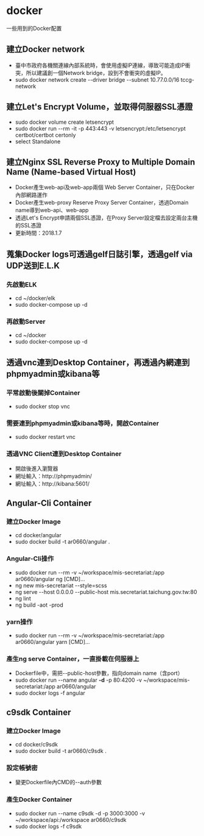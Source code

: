 # docker
一些用到的Docker配置

## 建立Docker network
- 臺中市政府各機關連線內部系統時，會使用虛擬IP連線，導致可能造成IP衝突，所以建議創一個Network bridge，設到不會衝突的虛擬IP。
- sudo docker network create --driver bridge --subnet 10.77.0.0/16 tccg-network

## 建立Let's Encrypt Volume，並取得伺服器SSL憑證
- sudo docker volume create letsencrypt
- sudo docker run --rm -it -p 443:443 -v letsencrypt:/etc/letsencrypt certbot/certbot certonly
- select Standalone

## 建立Nginx SSL Reverse Proxy to Multiple Domain Name (Name-based Virtual Host)
- Docker產生web-api及web-app兩個 Web Server Container，只在Docker內部網路運作
- Docker產生web-proxy Reserve Proxy Server Container，透過Domain name導到web-api、web-app
- 透過Let's Encrypt申請兩個SSL憑證，在Proxy Server設定檔去設定兩台主機的SSL憑證
- 更新時間：2018.1.7

## 蒐集Docker logs可透過gelf日誌引擎，透過gelf via UDP送到E.L.K
### 先啟動ELK
- cd ~/docker/elk
- sudo docker-compose up -d
### 再啟動Server
- cd ~/docker
- sudo docker-compose up -d

## 透過vnc連到Desktop Container，再透過內網連到phpmyadmin或kibana等
### 平常啟動後關掉Container
- sudo docker stop vnc
### 需要連到phpmyadmin或kibana等時，開啟Container
- sudo docker restart vnc
### 透過VNC Client連到Desktop Container
- 開啟後進入瀏覽器
- 網址輸入：http://phpmyadmin/
- 網址輸入：http://kibana:5601/

## Angular-Cli Container
### 建立Docker Image
- cd docker/angular
- sudo docker build -t ar0660/angular .
### Angular-Cli操作
- sudo docker run --rm -v ~/workspace/mis-secretariat:/app ar0660/angular ng [CMD]...
- ng new mis-secretariat --style=scss
- ng serve --host 0.0.0.0 --public-host mis.secretariat.taichung.gov.tw:80
- ng lint
- ng build -aot -prod
### yarn操作
- sudo docker run --rm -v ~/workspace/mis-secretariat:/app ar0660/angular yarn [CMD]...
### 產生ng serve Container，一直掛載在伺服器上
- Dockerfile中，需把--public-host參數，指向domain name（含port）
- sudo docker run --name angular **-d** -p 80:4200 -v ~/workspace/mis-secretariat:/app ar0660/angular
- sudo docker logs -f angular

## c9sdk Container
### 建立Docker Image
- cd docker/c9sdk
- sudo docker build -t ar0660/c9sdk .
### 設定帳號密
- 變更Dockerfile內CMD的--auth參數
### 產生Docker Container
- sudo docker run --name c9sdk -d -p 3000:3000 -v ~/workspace/api:/workspace ar0660/c9sdk
- sudo docker logs -f c9sdk
